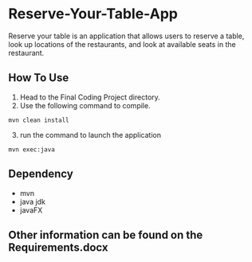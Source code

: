 # Reserve-Your-Table-App
Reserve your table is an application that allows users to reserve a table, look up locations of the restaurants, and look at available seats in the restaurant.
## How To Use
1. Head to the Final Coding Project directory.
2. Use the following command to compile.
```
mvn clean install
```
3. run the command to launch the application
```
mvn exec:java
```

## Dependency
+ mvn
+ java jdk
+ javaFX

## Other information can be found on the Requirements.docx
